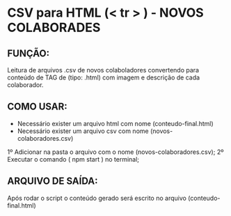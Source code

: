 # CSV para HTML (< tr > ) - NOVOS COLABORADES

## FUNÇÃO:

Leitura de arquivos .csv de novos colaboladores
convertendo para conteúdo de TAG <tr> de <table> (tipo: .html)
com imagem e descrição de cada colaborador.

## COMO USAR:

- Necessário exister um arquivo html com nome (conteudo-final.html)
- Necessário exister um arquivo csv com nome (novos-colaboradores.csv)

1º Adicionar na pasta o arquivo com o nome (novos-colaboradores.csv);
2º Executar o comando ( npm start ) no terminal;

## ARQUIVO DE SAÍDA:

Após rodar o script o conteúdo gerado será escrito no arquivo (conteudo-final.html)
